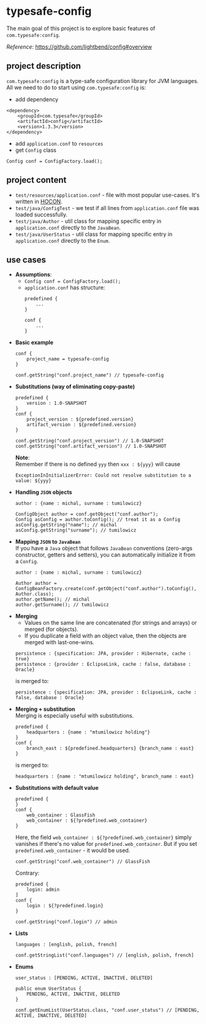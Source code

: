 # typesafe-config
The main goal of this project is to explore basic features of 
`com.typesafe:config`.

_Reference_: https://github.com/lightbend/config#overview
## project description
`com.typesafe:config` is a type-safe configuration library for
JVM languages.  
All we need to do to start using `com.typesafe:config` is:  
* add dependency
```
<dependency>
    <groupId>com.typesafe</groupId>
    <artifactId>config</artifactId>
    <version>1.3.3</version>
</dependency>
```
* add `application.conf` to `resources`  
* get `Config` class
```
Config conf = ConfigFactory.load();
```

## project content
* `test/resources/application.conf` - file with most popular 
use-cases. It's written in [HOCON](https://github.com/lightbend/config#features-of-hocon).  
* `test/java/ConfigTest` - we test if all lines from 
`application.conf` file was loaded successfully.  
* `test/java/Author` - util class for mapping specific entry 
in `application.conf` directly to the `JavaBean`.
* `test/java/UserStatus` - util class for mapping specific entry 
in `application.conf` directly to the `Enum`.

## use cases
* **Assumptions**:  
    * `Config conf = ConfigFactory.load();`
    * `application.conf` has structure:
        ```
        predefined {
            ...
        }

        conf {
            ...
        }
        ```
* **Basic example**
    ```
    conf {
        project_name = typesafe-config
    }
    ```
    ```
    conf.getString("conf.project_name") // typesafe-config
    ```
* **Substitutions (way of eliminating copy-paste)**
    ```
    predefined {
        version : 1.0-SNAPSHOT
    }
    conf {
        project_version : ${predefined.version}
        artifact_version : ${predefined.version}
    }
    ```
    ```
    conf.getString("conf.project_version") // 1.0-SNAPSHOT
    conf.getString("conf.artifact_version") // 1.0-SNAPSHOT
    ```
    **Note**:  
    Remember if there is no defined `yyy` then 
    `xxx : ${yyy}` will cause
    ```
    ExceptionInInitializerError: Could not resolve substitution to a value: ${yyy}
    ```
* **Handling `JSON` objects**
    ```
    author : {name : michal, surname : tumilowicz}
    ```
    ```
    ConfigObject author = conf.getObject("conf.author");
    Config asConfig = author.toConfig(); // treat it as a Config
    asConfig.getString("name"); // michal
    asConfig.getString("surname"); // tumilowicz
    ```
* **Mapping `JSON` to `JavaBean`**  
If you have a `Java` object that follows `JavaBean` conventions 
(zero-args constructor, getters and setters), you can 
automatically initialize it from a `Config`.
    ```
    author : {name : michal, surname : tumilowicz}
    ```
    ```
    Author author = ConfigBeanFactory.create(conf.getObject("conf.author").toConfig(), Author.class);
    author.getName(); // michal
    author.getSurname(); // tumilowicz
    ```
* **Merging**
    * Values on the same line are concatenated (for strings and arrays) 
    or merged (for objects).
    * If you duplicate a field with an object value, then the objects 
    are merged with last-one-wins.
    ```
    persistence : {specification: JPA, provider : Hibernate, cache : true}
    persistence : {provider : EclipseLink, cache : false, database : Oracle}
    ```
    is merged to:
    ```
    persistence : {specification: JPA, provider : EclipseLink, cache : false, database : Oracle}
    ```
* **Merging + substitution**  
    Merging is especially useful with substitutions.
    ```
    predefined {
        headquarters : {name : "mtumilowicz holding"}
    }
    conf {
        branch_east : ${predefined.headquarters} {branch_name : east}
    }
    ```
    is merged to:
    ```
    headquarters : {name : "mtumilowicz holding", branch_name : east}
    ```
* **Substitutions with default value**
    ```
    predefined {
    }
    conf {
        web_container : GlassFish
        web_container : ${?predefined.web_container}
    }
    ```
    Here, the field `web_container : ${?predefined.web_container}` 
    simply vanishes if there's no value for `predefined.web_container`. 
    But if you set `predefined.web_container` - it would be used.
    ```
    conf.getString("conf.web_container") // GlassFish
    ```
    Contrary:
    ```
    predefined {
        login: admin
    ]
    conf {
        login : ${?predefined.login}
    }
    ```
    ```
    conf.getString("conf.login") // admin
    ```
* **Lists**
    ```
    languages : [english, polish, french]
    ```
    ```
    conf.getStringList("conf.languages") // [english, polish, french]
    ```
* **Enums**
    ```
    user_status : [PENDING, ACTIVE, INACTIVE, DELETED]
    ```
    ```
    public enum UserStatus {
        PENDING, ACTIVE, INACTIVE, DELETED
    }
    ```
    ```
    conf.getEnumList(UserStatus.class, "conf.user_status") // [PENDING, ACTIVE, INACTIVE, DELETED]
    ```